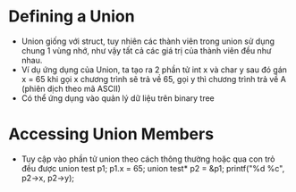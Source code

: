 # Defining a Union
- Union giống với struct, tuy nhiên các thành viên trong union sử dụng chung 1 vùng nhớ, như vậy tất cả các giá trị của thành viên đều như nhau. 
- Ví dụ ứng dụng của Union, ta tạo ra 2 phần tử int x và char y sau đó gán x = 65 khi gọi x chương trình sẽ trả về 65, gọi y thì chương trình trả về A (phiên dịch theo mã ASCII)
- Có thể ứng dụng vào quản lý dữ liệu trên binary tree

# Accessing Union Members
- Tuy cập vào phần tử union theo cách thông thường hoặc qua con trỏ đều được
	union test p1;
    	p1.x = 65;
	union test* p2 = &p1;
	printf("%d %c", p2->x, p2->y);